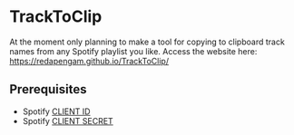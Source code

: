 # TrackToClip

At the moment only planning to make a tool for copying to clipboard track names from any Spotify playlist you like.
Access the website here: https://redapengam.github.io/TrackToClip/

## Prerequisites

- Spotify [CLIENT ID](https://developer.spotify.com/dashboard/)
- Spotify [CLIENT SECRET](https://developer.spotify.com/dashboard/)
